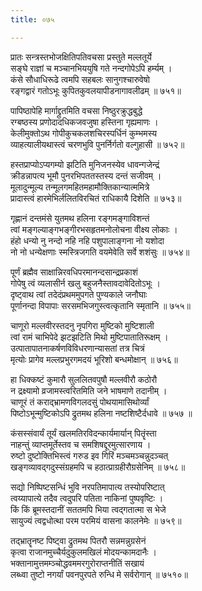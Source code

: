```yaml
---
title: ०७५

---
```

<div class="audioEmbed"  caption="सीतालक्ष्मी-वाचनम्" src="https://sanskritdocuments.org/sites/completenarayaneeyam/SoundFiles/075/075_01.mp3"></div>


प्रातः सन्त्रस्तभोजक्षितिपतिवचसा प्रस्तुते मल्लतूर्ये  
सङ्घे राज्ञां च मञ्चानभिययुषि गते नन्दगोपेऽपि हर्म्यम् ।  
कंसे सौधाधिरूढे त्वमपि सहबलः सानुगश्चारुवेषो  
रङ्गद्वारं गतोऽभूः कुपितकुवलयापीडनागावलीढम् ॥ ७५१॥

<div class="audioEmbed"  caption="सीतालक्ष्मी-वाचनम्" src="https://sanskritdocuments.org/sites/completenarayaneeyam/SoundFiles/075/075_02.mp3"></div>


पापिष्ठापेहि मार्गाद्द्रुतमिति वचसा निष्ठुरक्रुद्धबुद्धे  
रग्बष्ठस्य प्रणोदादधिकजवजुषा हस्तिना गृह्यमाणः ।  
केलीमुक्तोऽथ गोपीकुचकलशचिरस्पर्धिनं कुम्भमस्य  
व्याहत्यालीयथास्त्वं चरणभुवि पुनर्निर्गतो वल्गुहासी ॥ ७५२॥

<div class="audioEmbed"  caption="सीतालक्ष्मी-वाचनम्" src="https://sanskritdocuments.org/sites/completenarayaneeyam/SoundFiles/075/075_03.mp3"></div>


हस्तप्राप्योऽप्यगम्यो झटिति मुनिजनस्येव धावन्गजेन्द्रं  
क्रीडन्नापत्य भूमौ पुनरभिपततस्तस्य दन्तं सजीवम् ।  
मूलादुन्मूल्य तन्मूलगमहितमहामौक्तिकान्यात्ममित्रे  
प्रादास्त्वं हारमेभिर्ललितविरचितं राधिकायै दिशेति ॥ ७५३॥

<div class="audioEmbed"  caption="सीतालक्ष्मी-वाचनम्" src="https://sanskritdocuments.org/sites/completenarayaneeyam/SoundFiles/075/075_04.mp3"></div>


गृह्णानं दन्तमंसे युतमथ हलिना रङ्गमङ्गाविशन्तं  
त्वां मङ्गल्याङ्गभङ्गीरभसहृतमनोलोचना वीक्ष्य लोकाः ।  
हंहो धन्यो नु नन्दो नहि नहि पशुपालाङ्गना नो यशोदा  
नो नो धन्येक्षणाः स्मस्त्रिजगति वयमेवेति सर्वे शशंसुः ॥ ७५४॥

<div class="audioEmbed"  caption="सीतालक्ष्मी-वाचनम्" src="https://sanskritdocuments.org/sites/completenarayaneeyam/SoundFiles/075/075_05.mp3"></div>


पूर्णं ब्रह्मैव साक्षान्निरवधिपरमानन्दसान्द्रप्रकाशं  
गोपेषु त्वं व्यलासीर्न खलु बहुजनैस्तावदावेदितोऽभूः ।  
दृष्ट्वाथ त्वां तदेदंप्रथममुपगते पुण्यकाले जनौघाः  
पूर्णानन्दा विपापाः सरसमभिजगुस्त्वत्कृतानि स्मृतानि ॥ ७५५॥

<div class="audioEmbed"  caption="सीतालक्ष्मी-वाचनम्" src="https://sanskritdocuments.org/sites/completenarayaneeyam/SoundFiles/075/075_06.mp3"></div>


चाणूरो मल्लवीरस्तदनु नृपगिरा मुष्टिको मुष्टिशाली  
त्वां रामं चाभिपेदे झटझटिति मिथो मुष्टिपातातिरूक्षम् ।  
उत्पातापातनाकर्षणविविधरणान्यासतां तत्र चित्रं  
मृत्योः प्रागेव मल्लप्रभुरगमदयं भूरिशो बन्धमोक्षान् ॥ ७५६॥

<div class="audioEmbed"  caption="सीतालक्ष्मी-वाचनम्" src="https://sanskritdocuments.org/sites/completenarayaneeyam/SoundFiles/075/075_07.mp3"></div>


हा धिक्कष्टं कुमारौ सुललितवपुषौ मल्लवीरौ कठोरौ  
न द्रक्ष्यामो व्रजामस्त्वरितमिति जने भाषमाणे तदानीम् ।  
चाणूरं तं कराद्भ्रामणविगलदसुं पोथयामासिथोर्व्यां  
पिष्टोऽभून्मुष्टिकोऽपि द्रुतमथ हलिना नष्टशिष्टैर्दधावे ॥ ७५७ ॥

<div class="audioEmbed"  caption="सीतालक्ष्मी-वाचनम्" src="https://sanskritdocuments.org/sites/completenarayaneeyam/SoundFiles/075/075_08.mp3"></div>


कंसस्संवार्यं तूर्यं खलमतिरविदन्कार्यमार्यान् पितॄंस्ता  
नाहन्तुं व्याप्तमूर्तेस्तव च समशिषद्दूरमुत्सारणाय ।  
रुष्टो दुष्टोक्तिभिस्त्वं गरुड इव गिरिं मञ्चमञ्चन्नुदञ्चत्  
खङ्गव्यावद्गदुस्संग्रहमपि च हठात्प्राग्रहीरौग्रसेनिम् ॥ ७५८॥

<div class="audioEmbed"  caption="सीतालक्ष्मी-वाचनम्" src="https://sanskritdocuments.org/sites/completenarayaneeyam/SoundFiles/075/075_09.mp3"></div>


सद्यो निष्पिष्टसन्धिं भुवि नरपतिमापात्य तस्योपरिष्टात्  
त्वय्यापात्ये तदैव त्वदुपरि पतिता नाकिनां पुष्पवृष्टिः ।  
किं किं ब्रूमस्तदानीं सततमपि भिया त्वद्गतात्मा स भेजे  
सायुज्यं त्वद्वधोत्था परम परमियं वासना कालनेमेः ॥ ७५९॥

<div class="audioEmbed"  caption="सीतालक्ष्मी-वाचनम्" src="https://sanskritdocuments.org/sites/completenarayaneeyam/SoundFiles/075/075_10.mp3"></div>


तद्भ्रातॄनष्ट पिष्ट्वा द्रुतमथ पितरौ सन्नमन्नुग्रसेनं  
कृत्वा राजानमुच्चैर्यदुकुलमखिलं मोदयन्कामदानैः ।  
भक्तानामुत्तमम्ञ्चोद्धवममरगुरोराप्तनीतिं सखायं  
लब्ध्वा तुष्टो नगर्यां पवनपुरपते रुन्धि मे सर्वरोगान् ॥ ७५१०॥